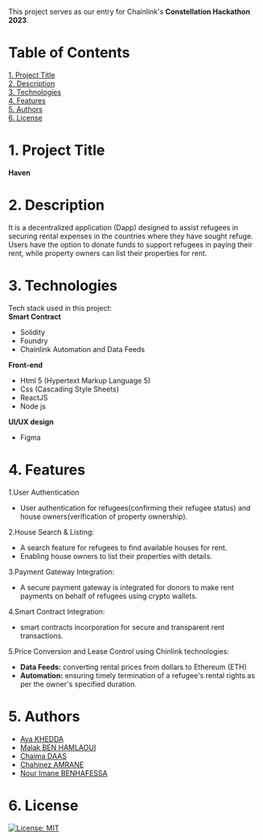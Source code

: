 This project serves as our entry for Chainlink's **Constellation Hackathon 2023**.   

# Table of Contents
[1. Project Title](https://github.com/aya-kd/Constellation-Hackathon-2023#1-project-title)  
[2. Description](https://github.com/aya-kd/Constellation-Hackathon-2023#2-description)  
[3. Technologies](https://github.com/aya-kd/Constellation-Hackathon-2023#3-technologies)  
[4. Features](https://github.com/aya-kd/Constellation-Hackathon-2023#4-features)  
[5. Authors](https://github.com/aya-kd/Constellation-Hackathon-2023#5-authors)  
[6. License](https://github.com/aya-kd/Constellation-Hackathon-2023#6-license)   

# 1. Project Title  

**Haven**

# 2. Description
It is a decentralized application (Dapp) designed to assist refugees in securing rental expenses in the countries where they have sought refuge. Users have the option to donate funds to support refugees in paying their rent, while property owners can list their properties for rent.

# 3. Technologies
Tech stack used in this project:  
**Smart Contract**  
- Solidity  
- Foundry  
- Chainlink Automation and Data Feeds

**Front-end**  
- Html 5 (Hypertext Markup Language 5)  
- Css (Cascading Style Sheets)  
- ReactJS  
- Node js  

**UI/UX design**  
- Figma  


# 4. Features  
1.User Authentication  
- User authentication for refugees(confirming their refugee status) and house owners(verification of property ownership).
  
2.House Search & Listing:  
- A search feature for refugees to find available houses for rent.  
- Enabling house owners to list their properties with details.
  
3.Payment Gateway Integration:  
- A secure payment gateway is integrated for donors to make rent payments on behalf of refugees using crypto wallets.
  
4.Smart Contract Integration:  
- smart contracts incorporation for secure and transparent rent transactions.  

5.Price Conversion and Lease Control using Chinlink technologies:  
- **Data Feeds:** converting rental prices from dollars to Ethereum (ETH)  
- **Automation:** ensuring timely termination of a refugee's rental rights as per the owner's specified duration.  



# 5. Authors
+ [Aya KHEDDA](https://github.com/aya-kd)  
+ [Malak BEN HAMLAOUI](https://github.com/Mima2001)  
+ [Chaima DAAS](https://github.com/chaima2911)  
+ [Chahinez AMRANE ](https://github.com/ChahinazAmrane)  
+ [Nour Imane BENHAFESSA](https://github.com/nourImen20)  

# 6. License
[![License: MIT](https://img.shields.io/badge/License-MIT-yellow.svg)](https://opensource.org/licenses/MIT)
